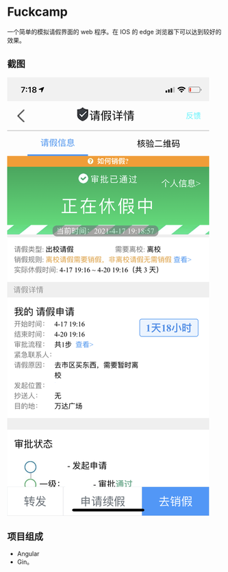 # Fuckcamp

一个简单的模拟请假界面的 web 程序。在 IOS 的 edge 浏览器下可以达到较好的效果。

## 截图

![示例图片](./example.png)

## 项目组成

- Angular
- Gin。
